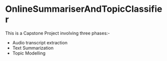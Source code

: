 # OnlineSummariserAndTopicClassifier
This is a Capstone Project involving three phases:- </br>
* Audio transcript extraction 
* Text Summarization 
* Topic Modelling 
